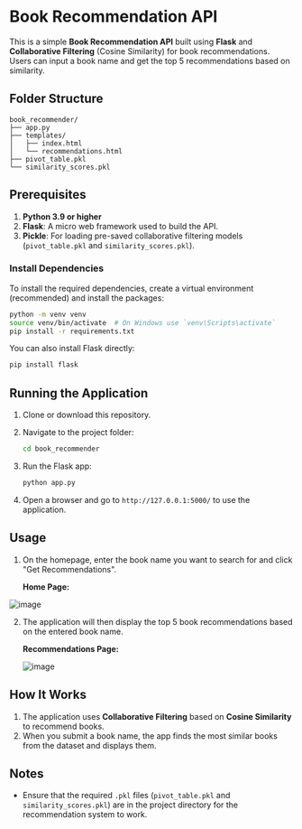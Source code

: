 
# Book Recommendation API

This is a simple **Book Recommendation API** built using **Flask** and **Collaborative Filtering** (Cosine Similarity) for book recommendations. Users can input a book name and get the top 5 recommendations based on similarity.

## Folder Structure

```
book_recommender/
├── app.py
├── templates/
│   ├── index.html
│   └── recommendations.html
├── pivot_table.pkl
└── similarity_scores.pkl
```

## Prerequisites

1. **Python 3.9 or higher**
2. **Flask**: A micro web framework used to build the API.
3. **Pickle**: For loading pre-saved collaborative filtering models (`pivot_table.pkl` and `similarity_scores.pkl`).

### Install Dependencies

To install the required dependencies, create a virtual environment (recommended) and install the packages:

```bash
python -m venv venv
source venv/bin/activate  # On Windows use `venv\Scripts\activate`
pip install -r requirements.txt
```

You can also install Flask directly:

```bash
pip install flask
```

## Running the Application

1. Clone or download this repository.
2. Navigate to the project folder:
   
   ```bash
   cd book_recommender
   ```

3. Run the Flask app:

   ```bash
   python app.py
   ```

4. Open a browser and go to `http://127.0.0.1:5000/` to use the application.

## Usage

1. On the homepage, enter the book name you want to search for and click "Get Recommendations".
   
   **Home Page:**

  ![image](https://github.com/user-attachments/assets/06c2dcab-9c79-4b2e-9ca6-0a5eff92a41e)


2. The application will then display the top 5 book recommendations based on the entered book name.

   **Recommendations Page:**

   ![image](https://github.com/user-attachments/assets/69832223-4545-40bc-b997-262b3e61a0b4)


## How It Works

1. The application uses **Collaborative Filtering** based on **Cosine Similarity** to recommend books. 
2. When you submit a book name, the app finds the most similar books from the dataset and displays them.

## Notes

- Ensure that the required `.pkl` files (`pivot_table.pkl` and `similarity_scores.pkl`) are in the project directory for the recommendation system to work.
